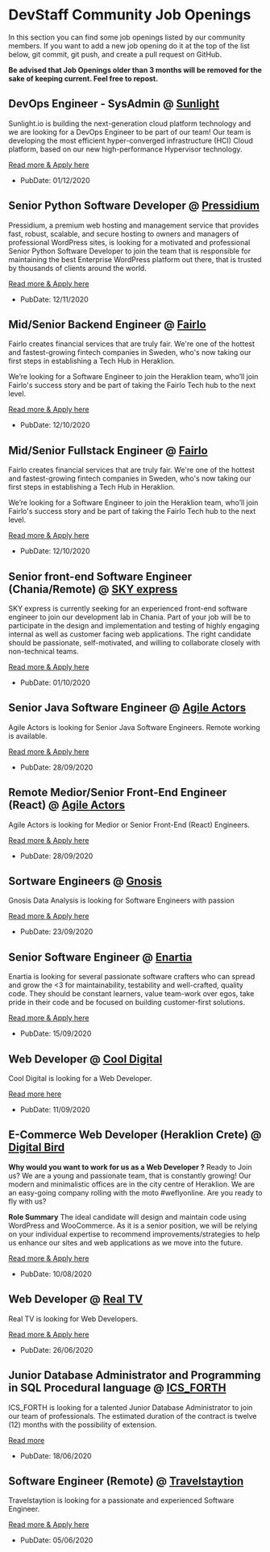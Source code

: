 # DevStaff Community Job Openings

In this section you can find some job openings listed by our community members. If you want to add a new job opening do it at the top of the list below, git commit, git push, and create a pull request on GitHub.

__Be advised that Job Openings older than 3 months will be removed for the sake of keeping current. Feel free to repost.__

## DevOps Engineer - SysAdmin @ [Sunlight](https://sunlight.io)

Sunlight.io is building the next-generation cloud platform technology and we are looking for a DevOps Engineer to be part of our team! Our team is developing the most efficient hyper-converged infrastructure (HCI) Cloud platform, based on our new high-performance Hypervisor technology. 

[Read more & Apply here](https://sunlight.zohorecruit.com/jobs/Careers/551923000000405081/DevOps-Engineer---SysAdmin?source=CareerSite)

* PubDate: 01/12/2020

## Senior Python Software Developer @ [Pressidium](https://pressidium.com)

Pressidium, a premium web hosting and management service that provides fast, robust, scalable, and secure hosting to owners and managers of professional WordPress sites, is looking for a motivated and professional Senior Python Software Developer to join the team that is responsible for maintaining the best Enterprise WordPress platform out there, that is trusted by thousands of clients around the world.

[Read more & Apply here](https://pressidium.com/careers/senior-python-developer/)

* PubDate: 12/11/2020

## Mid/Senior Backend Engineer @ [Fairlo](https://www.fairlo.se)

Fairlo creates financial services that are truly fair. We're one of the hottest and fastest-growing fintech companies in Sweden, who's now taking our first steps in establishing a Tech Hub in Heraklion.  

We’re looking for a Software Engineer to join the Heraklion team, who’ll join Fairlo's success story and be part of taking the Fairlo Tech hub to the next level.

[Read more & Apply here](https://careers.fairlo.se/jobs/838432-mid-senior-backend-developer-to-heraklion-tech-hub)

* PubDate: 12/10/2020

## Mid/Senior Fullstack Engineer @ [Fairlo](https://www.fairlo.se)

Fairlo creates financial services that are truly fair. We're one of the hottest and fastest-growing fintech companies in Sweden, who's now taking our first steps in establishing a Tech Hub in Heraklion.  

We’re looking for a Software Engineer to join the Heraklion team, who’ll join Fairlo's success story and be part of taking the Fairlo Tech hub to the next level.

[Read more & Apply here](https://careers.fairlo.se/jobs/965929-mid-senior-fullstack-developer-to-heraklion-tech-hub)

* PubDate: 12/10/2020

## Senior front-end Software Engineer (Chania/Remote) @ [SKY express](https://www.skyexpress.gr)

SKY express is currently seeking for an experienced front-end software engineer to join our development lab in Chania. Part of your job will be to participate in the design and implementation and testing of highly engaging internal as well as customer facing web applications. The right candidate should be passionate, self-motivated, and willing to collaborate closely with non-technical teams.

[Read more & Apply here](https://www.skyexpress.gr/en/company/careers)

* PubDate: 01/10/2020

## Senior Java Software Engineer @ [Agile Actors](https://www.agileactors.com)

Agile Actors is looking for Senior Java Software Engineers. Remote working is available.

[Read more & Apply here](https://apply.workable.com/agileactors/j/D170D71B82/)

* PubDate: 28/09/2020

## Remote Medior/Senior Front-End Engineer (React) @ [Agile Actors](https://www.agileactors.com)

Agile Actors is looking for Medior or Senior Front-End (React) Engineers.

[Read more & Apply here](https://apply.workable.com/agileactors/j/89413B1464/)

* PubDate: 28/09/2020

## Sortware Engineers @ [Gnosis](https://jadbio.com)

Gnosis Data Analysis is looking for Software Engineers with passion  

[Read more & Apply here](https://www.jadbio.com/careers/)

* PubDate: 23/09/2020

## Senior Software Engineer @ [Enartia](https://www.enartia.com/)
Enartia is looking for several passionate software crafters who can spread and grow the <3 for maintainability, testability and well-crafted, quality code. They should be constant learners, value team-work over egos, take pride in their code and be focused on building customer-first solutions.

[Read more & Apply here](https://apply.workable.com/enartia/j/898F2DE47B/)

* PubDate: 15/09/2020

## Web Developer @ [Cool Digital](https://cool-digital.co.uk/)

Cool Digital is looking for a Web Developer.

[Read more here](https://cool-digital.co.uk/we-are-hiring/)

* PubDate: 11/09/2020

## E-Commerce Web Developer (Heraklion Crete) @ [Digital Bird](https://www.digitalbird.gr/)

**Why would you want to work for us as a Web Developer ?**
Ready to Join us? We are a young and passionate team, that is constantly growing! Our modern and minimalistic offices are in the city centre of Heraklion. We are an easy-going company rolling with the moto #weflyonline. Are you ready to fly with us?

**Role Summary**
 The ideal candidate will design and maintain code using WordPress and WooCommerce.
 As it is a senior position, we will be relying on your individual expertise to recommend improvements/strategies to help us enhance our sites and web applications as we move into the future.

[Read more & Apply here](https://www.digitalbird.gr/eukairies-karieras/#apply)

* PubDate: 10/08/2020

## Web Developer @ [Real TV](http://www.realtv-media.de/)

Real TV is looking for Web Developers.

[Read more & Apply here](http://www.realtv-media.de/jobs)

* PubDate: 26/06/2020

## Junior Database Administrator and Programming in SQL Procedural language @ [ICS_FORTH](https://www.ics.forth.gr)

ICS_FORTH is looking for a talented Junior Database Administrator to join our team of professionals. The estimated duration of the contract is twelve (12) months with the possibility of extension.

[Read more](https://jobs.ics.forth.gr/job_opportunities/1509_GR_ADA_ICS-1509_%CE%A0%CF%81%CE%BF%CE%BA%CE%AE%CF%81%CF%85%CE%BE%CE%B7_domain_new_%CE%A8%CE%A7%CE%94%CE%98469%CE%97%CE%9A%CE%A5-%CE%944%CE%92.pdf)

* PubDate: 18/06/2020

## Software Engineer (Remote) @ [Travelstaytion](https://www.travelstaytion.com)

Travelstaytion is looking for a passionate and experienced Software Engineer. 

[Read more & Apply here](https://apply.workable.com/staytion-ltd/j/DFF311728F/)

* PubDate: 05/06/2020


